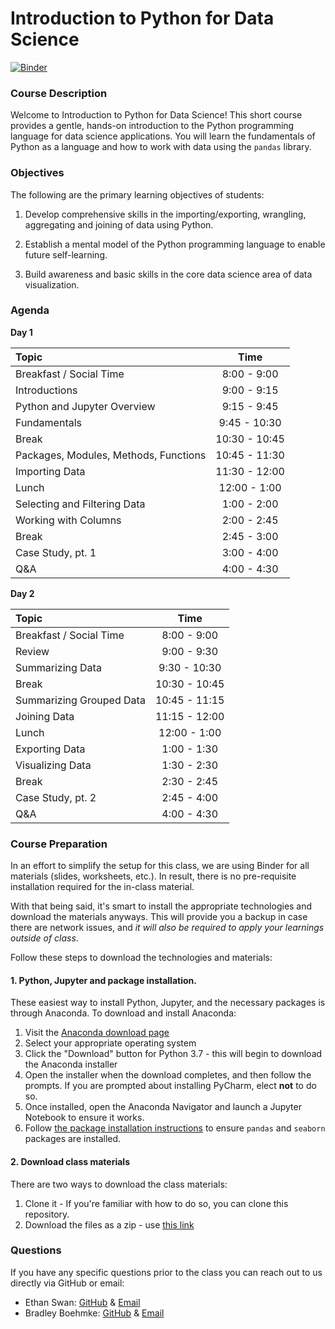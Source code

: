 # Introduction to Python for Data Science
[![Binder](https://mybinder.org/badge_logo.svg)](https://mybinder.org/v2/gh/uc-python/intro-python-datasci/master?urlpath=lab)

### Course Description

Welcome to Introduction to Python for Data Science! This short course provides a gentle, hands-on introduction to the Python programming language for data science applications. You will learn the fundamentals of Python as a language and how to work with data using the `pandas` library.

### Objectives

The following are the primary learning objectives of students:

1. Develop comprehensive skills in the importing/exporting, wrangling, aggregating and joining of data using Python.

2. Establish a mental model of the Python programming language to enable future self-learning.

3. Build awareness and basic skills in the core data science area of data visualization.

### Agenda

**Day 1**

| Topic                                                                          |     Time      |
| :----------------------------------------------------------------------------- | :-----------: |
| Breakfast / Social Time                                                        |  8:00 - 9:00  |
| Introductions                                                                  |  9:00 - 9:15  |
| Python and Jupyter Overview                                                    |  9:15 - 9:45  |                               
| Fundamentals                                                                   |  9:45 - 10:30 |
| Break                                                                          | 10:30 - 10:45 |
| Packages, Modules, Methods, Functions                                          | 10:45 - 11:30 |
| Importing Data                                                                 | 11:30 - 12:00 |
| Lunch                                                                          | 12:00 - 1:00  |
| Selecting and Filtering Data                                                   |  1:00 - 2:00  |
| Working with Columns                                                           |  2:00 - 2:45  |
| Break                                                                          |  2:45 - 3:00  |
| Case Study, pt. 1                                                              |  3:00 - 4:00  |
| Q\&A                                                                           |  4:00 - 4:30  |

**Day 2**

| Topic                                                                          |     Time      |
| :----------------------------------------------------------------------------- | :-----------: |
| Breakfast / Social Time                                                        |  8:00 - 9:00  |
| Review                                                                         |  9:00 - 9:30  |
| Summarizing Data                                                               |  9:30 - 10:30 |
| Break                                                                          | 10:30 - 10:45 |
| Summarizing Grouped Data                                                       | 10:45 - 11:15 |
| Joining Data                                                                   | 11:15 - 12:00 |
| Lunch                                                                          | 12:00 - 1:00  |
| Exporting Data                                                                 |  1:00 - 1:30  |
| Visualizing Data                                                               |  1:30 - 2:30  |
| Break                                                                          |  2:30 - 2:45  |
| Case Study, pt. 2                                                              |  2:45 - 4:00  |
| Q\&A                                                                           |  4:00 - 4:30  |

### Course Preparation

In an effort to simplify the setup for this class, we are using Binder for all materials (slides, worksheets, etc.). In result, there is no pre-requisite installation required for the in-class material.

With that being said, it's smart to install the appropriate technologies and download the materials anyways. This will provide you a backup in case there are network issues, and *it will also be required to apply your learnings outside of class*.

Follow these steps to download the technologies and materials:

#### 1. Python, Jupyter and package installation.

These easiest way to install Python, Jupyter, and the necessary packages is through Anaconda. To download and install Anaconda:

1. Visit the [Anaconda download page](https://www.anaconda.com/distribution/)
2. Select your appropriate operating system
3. Click the "Download" button for Python 3.7 - this will begin to download the Anaconda installer
4. Open the installer when the download completes, and then follow the prompts. If you are prompted about installing PyCharm, elect **not** to do so.
5. Once installed, open the Anaconda Navigator and launch a Jupyter Notebook to ensure it works.
6. Follow [the package installation instructions](https://docs.anaconda.com/anaconda/navigator/tutorials/manage-packages/#installing-a-package) to ensure `pandas` and `seaborn` packages are installed.

#### 2. Download class materials

There are two ways to download the class materials:

1. Clone it - If you're familiar with how to do so, you can clone this repository.
2. Download the files as a zip - use [this link](https://github.com/uc-python/intro-python-datasci/archive/master.zip)

### Questions

If you have any specific questions prior to the class you can reach out to us directly via GitHub or email:

  * Ethan Swan: [GitHub](https://www.github.com/eswan18) & [Email](mailto:ethanpswan@gmail.com)
  * Bradley Boehmke: [GitHub](https://www.github.com/bradleyboehmke) & [Email](mailto:bradleyboehmke@gmail.com)
